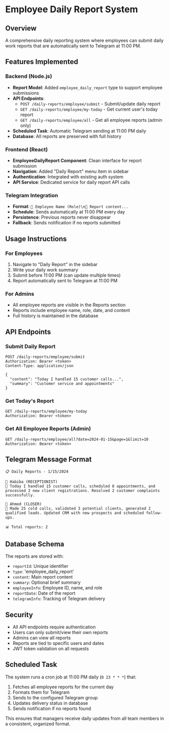 # Employee Daily Report System

## Overview
A comprehensive daily reporting system where employees can submit daily work reports that are automatically sent to Telegram at 11:00 PM.

## Features Implemented

### Backend (Node.js)
- **Report Model**: Added `employee_daily_report` type to support employee submissions
- **API Endpoints**: 
  - `POST /daily-reports/employee/submit` - Submit/update daily report
  - `GET /daily-reports/employee/my-today` - Get current user's today report
  - `GET /daily-reports/employee/all` - Get all employee reports (admin only)
- **Scheduled Task**: Automatic Telegram sending at 11:00 PM daily
- **Database**: All reports are preserved with full history

### Frontend (React)
- **EmployeeDailyReport Component**: Clean interface for report submission
- **Navigation**: Added "Daily Report" menu item in sidebar
- **Authentication**: Integrated with existing auth system
- **API Service**: Dedicated service for daily report API calls

### Telegram Integration
- **Format**: `👤 Employee Name (Role)\n📝 Report content...`
- **Schedule**: Sends automatically at 11:00 PM every day
- **Persistence**: Previous reports never disappear
- **Fallback**: Sends notification if no reports submitted

## Usage Instructions

### For Employees
1. Navigate to "Daily Report" in the sidebar
2. Write your daily work summary
3. Submit before 11:00 PM (can update multiple times)
4. Report automatically sent to Telegram at 11:00 PM

### For Admins
- All employee reports are visible in the Reports section
- Reports include employee name, role, date, and content
- Full history is maintained in the database

## API Endpoints

### Submit Daily Report
```http
POST /daily-reports/employee/submit
Authorization: Bearer <token>
Content-Type: application/json

{
  "content": "Today I handled 15 customer calls...",
  "summary": "Customer service and appointments"
}
```

### Get Today's Report
```http
GET /daily-reports/employee/my-today
Authorization: Bearer <token>
```

### Get All Employee Reports (Admin)
```http
GET /daily-reports/employee/all?date=2024-01-15&page=1&limit=10
Authorization: Bearer <token>
```

## Telegram Message Format

```
📋 Daily Reports - 1/15/2024

👤 Habiba (RECEPTIONIST)
📝 Today I handled 15 customer calls, scheduled 8 appointments, and processed 3 new client registrations. Resolved 2 customer complaints successfully.

👤 Ahmed (CLOSER)
📝 Made 25 cold calls, validated 3 potential clients, generated 2 qualified leads. Updated CRM with new prospects and scheduled follow-ups.

📊 Total reports: 2
```

## Database Schema

The reports are stored with:
- `reportId`: Unique identifier
- `type`: 'employee_daily_report'
- `content`: Main report content
- `summary`: Optional brief summary
- `employeeInfo`: Employee ID, name, and role
- `reportDate`: Date of the report
- `telegramInfo`: Tracking of Telegram delivery

## Security

- All API endpoints require authentication
- Users can only submit/view their own reports
- Admins can view all reports
- Reports are tied to specific users and dates
- JWT token validation on all requests

## Scheduled Task

The system runs a cron job at 11:00 PM daily (`0 23 * * *`) that:
1. Fetches all employee reports for the current day
2. Formats them for Telegram
3. Sends to the configured Telegram group
4. Updates delivery status in database
5. Sends notification if no reports found

This ensures that managers receive daily updates from all team members in a consistent, organized format. 